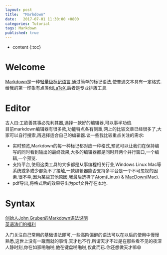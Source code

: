 ```yaml
---
layout: post
title:  "Markdown"
date:   2017-07-01 11:30:00 +0800
categories: Tutorial
tags: Markdown
published: true
---
```


* content
{:toc}


# Welcome
[Markdown](https://daringfireball.net/projects/markdown/)是一种[轻量级标记语言](https://en.wikipedia.org/wiki/Lightweight_markup_language),通过简单的标记语法,使普通文本具有一定格式.  
给我的第一印象有点类似[LaTeX](http://www.latex-project.org/),后者是专业排版工具.

# Editor
古人曰:工欲善其事必先利其器,选择一款好的编辑器,可以事半功倍.  
目前markdown编辑器有很多款,功能特点各有侧重,网上的比较文章已经很多了,大家可以自行搜索,再选择适合自己的编辑器.谈一些我比较重点关注的需求:  
* 实时预览,Markdown的每一种标记都对应一种格式,预览可以让我们在保持编写的同时看到输出的最终效果,大多的编辑器都是同时开两个并行窗口,一个编辑,一个预览.
* 支持平台,使用这类工具的大多都是从事编程相关行业,Windows Linux Mac等系统或多或少都免不了接触,一款编辑器能否支持多平台是一个不可忽视的因素.很不幸,因为某些其他原因,我最后选择了[Atom](https://atom.io/)(Linux) & [MacDown](http://macdown.uranusjr.com/)(Mac).
* pdf导出,将格式后的效果导出为pdf文件存在本地.

# Syntax
[创始人John Gruber的Markdown语法说明](https://daringfireball.net/projects/markdown/syntax)  
[英语渣们的福利](http://wowubuntu.com/markdown/#list)

入门关注自己常用的基础语法即可,一些高阶偏僻的语法可以在以后的使用中慢慢熟悉,这世上没有一蹴而就的事情,天才也不行,所谓天才不过是在那些看不见的夜深人静时刻,你在如家啪啪啪,他在键盘啪啪啪,仅此而已.你还想做天才嘛:smile:
